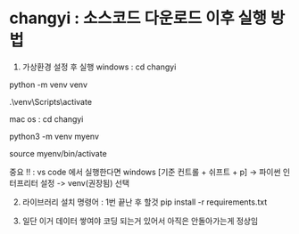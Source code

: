 # changyi : 소스코드 다운로드 이후 실행 방법

1. 가상환경 설정 후 실행
windows : cd changyi

python -m venv venv

.\venv\Scripts\activate

mac os : cd changyi 

python3 -m venv myenv

source myenv/bin/activate

중요 !! : vs code 에서 실행한다면 windows [기준 컨트롤 + 쉬프트 + p] -> 파이썬 인터프리터 설정 -> venv(권장됨) 선택

2. 라이브러리 설치 명령어 : 1번 끝난 후 할것 
pip install -r requirements.txt

3. 일단 이거 데이터 쌓여야 코딩 되는거 있어서 아직은 안돌아가는게 정상임
